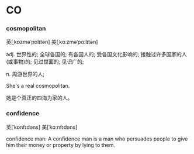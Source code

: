 # CO

### cosmopolitan

英\[ˌkɒzməˈpɒlɪtən\] 美\[ˌkɑːzməˈpɑːlɪtən\]

adj. 世界性的; 全球各国的; 有各国人的; 受各国文化影响的; 接触过许多国家的人\(或事物\)的; 见过世面的; 见识广的; 

n. 周游世界的人;

She's a real cosmopolitan.

她是个真正的四海为家的人。

### confidence

英[ˈkɒnfɪdəns] 美[ˈkɑːnfɪdəns]

confidence man: A confidence man is a man who persuades people to give him their money or property by lying to them.
